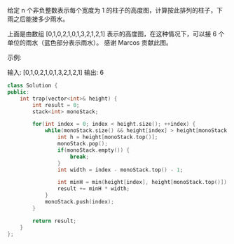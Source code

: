 给定 n 个非负整数表示每个宽度为 1 的柱子的高度图，计算按此排列的柱子，下雨之后能接多少雨水。



上面是由数组 [0,1,0,2,1,0,1,3,2,1,2,1] 表示的高度图，在这种情况下，可以接 6 个单位的雨水（蓝色部分表示雨水）。 感谢 Marcos 贡献此图。

示例:

输入: [0,1,0,2,1,0,1,3,2,1,2,1]
输出: 6

~~~cpp
class Solution {
public:
    int trap(vector<int>& height) {
        int result = 0;
        stack<int> monoStack;

        for(int index = 0; index < height.size(); ++index) {
            while(monoStack.size() && height[index] > height[monoStack.top()]) {
                int h = height[monoStack.top()];
                monoStack.pop();
                if(monoStack.empty()) {
                    break;
                }
                int width = index - monoStack.top() - 1;

                int minH = min(height[index], height[monoStack.top()]) - h;
                result += minH * width;
            }
            monoStack.push(index);
        }

        return result;
    }
};
~~~
